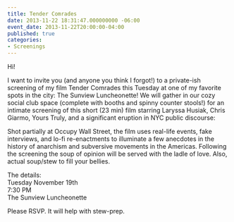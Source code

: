 ```yaml
---
title: Tender Comrades
date: 2013-11-22 18:31:47.000000000 -06:00
event_date: 2013-11-22T20:00:00-04:00
published: true
categories:
- Screenings
---
```

<p>Hi!</p>
<p>I want to invite you (and anyone you think I forgot!) to a private-ish screening of my film Tender Comrades this Tuesday at one of my favorite spots in the city: The Sunview Luncheonette! We will gather in our cozy social club space (complete with booths and spinny counter stools!) for an intimate screening of this short (23 min) film starring Laryssa Husiak, Chris Giarmo, Yours Truly, and a significant eruption in NYC public discourse:</p>
<p>Shot partially at Occupy Wall Street, the film uses real-life events, fake interviews, and lo-fi re-enactments to illuminate a few anecdotes in the history of anarchism and subversive movements in the Americas. Following the screening the soup of opinion will be served with the ladle of love. Also, actual soup/stew to fill your bellies.</p>
<p>The details:<br />
Tuesday November 19th<br />
7:30 PM<br />
The Sunview Luncheonette</p>
<p>Please RSVP. It will help with stew-prep.</p>

